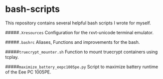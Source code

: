bash-scripts
============

This repository contains several helpful bash scripts I wrote for myself.

#####```.Xresources```
Configuration for the rxvt-unicode terminal emulator.

#####```.bashrc```
Aliases, Functions and improvements for the bash.

#####```truecrypt_mounter.sh```
Function to mount truecrypt containers using tcplay.

#####```maximize_battery_eepc1005pe.py```
Script to maximize battery runtime of the Eee PC 1005PE. 
